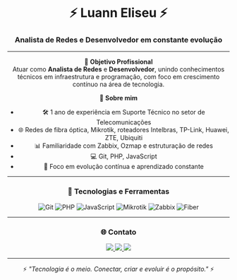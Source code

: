 <div align="center">

<h1 align="center">⚡ Luann Eliseu ⚡</h1>
<h3 align="center">Analista de Redes e Desenvolvedor em constante evolução</h3>

---

🎯 **Objetivo Profissional**  
Atuar como **Analista de Redes** e **Desenvolvedor**, unindo conhecimentos técnicos em infraestrutura e programação, com foco em crescimento contínuo na área de tecnologia.

📌 **Sobre mim**
- 🛠️ 1 ano de experiência em Suporte Técnico no setor de Telecomunicações  
- 🌐 Redes de fibra óptica, Mikrotik, roteadores Intelbras, TP-Link, Huawei, ZTE, Ubiquiti  
- 📊 Familiaridade com Zabbix, Ozmap e estruturação de redes  
- 💻 Git, PHP, JavaScript  
- 🚀 Foco em evolução contínua e aprendizado constante  

---

### 🧰 Tecnologias e Ferramentas

![Git](https://img.shields.io/badge/Git-000000?style=for-the-badge&logo=git&logoColor=white)
![PHP](https://img.shields.io/badge/PHP-000000?style=for-the-badge&logo=php&logoColor=8892BF)
![JavaScript](https://img.shields.io/badge/JavaScript-000000?style=for-the-badge&logo=javascript&logoColor=F7DF1E)
![Mikrotik](https://img.shields.io/badge/Mikrotik-000000?style=for-the-badge&logo=networkx&logoColor=white)
![Zabbix](https://img.shields.io/badge/Zabbix-000000?style=for-the-badge&logo=zabbix&logoColor=CC0000)
![Fiber](https://img.shields.io/badge/Fibra--Óptica-000000?style=for-the-badge&logoColor=white)

---

### 🌐 Contato

<p align="center">
  <a href="https://www.linkedin.com/in/luann-eliseu-santos-da-silva-5a6b44279/" target="_blank">
    <img src="https://img.shields.io/badge/LinkedIn-000000?style=for-the-badge&logo=linkedin&logoColor=00BFFF" />
  </a>
  <a href="https://www.instagram.com/luanh.png/" target="_blank">
    <img src="https://img.shields.io/badge/Instagram-000000?style=for-the-badge&logo=instagram&logoColor=E4405F" />
  </a>
  <a href="mailto:luaeliseu@gmail.com" target="_blank">
    <img src="https://img.shields.io/badge/Gmail-000000?style=for-the-badge&logo=gmail&logoColor=D14836" />
  </a>
</p>

---

⚡ _"Tecnologia é o meio. Conectar, criar e evoluir é o propósito."_ ⚡

</div>
